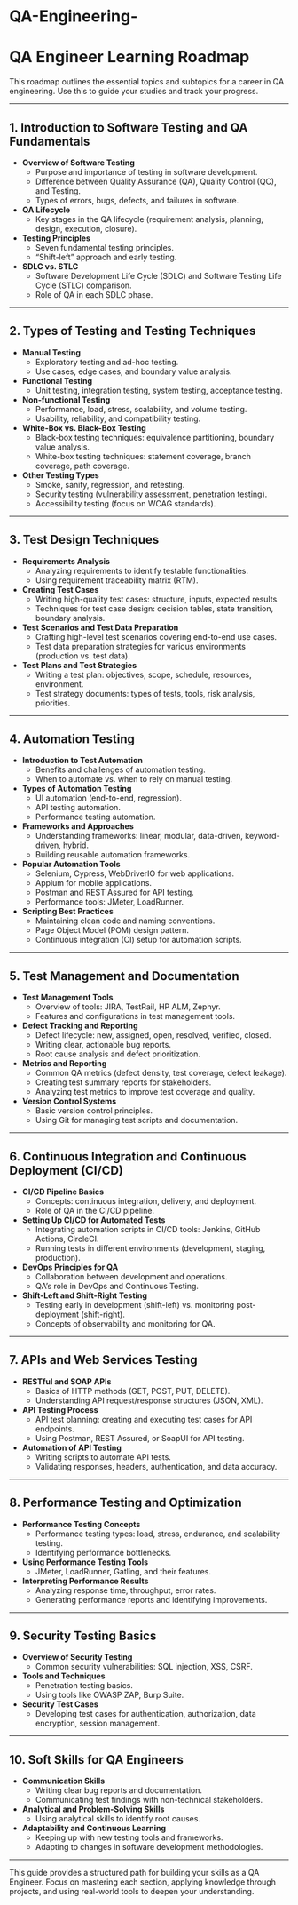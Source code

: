 # QA-Engineering-

# QA Engineer Learning Roadmap

This roadmap outlines the essential topics and subtopics for a career in QA engineering. Use this to guide your studies and track your progress.

---

## 1. Introduction to Software Testing and QA Fundamentals
   - **Overview of Software Testing**  
     - Purpose and importance of testing in software development.
     - Difference between Quality Assurance (QA), Quality Control (QC), and Testing.
     - Types of errors, bugs, defects, and failures in software.
   - **QA Lifecycle**  
     - Key stages in the QA lifecycle (requirement analysis, planning, design, execution, closure).
   - **Testing Principles**  
     - Seven fundamental testing principles.
     - “Shift-left” approach and early testing.
   - **SDLC vs. STLC**  
     - Software Development Life Cycle (SDLC) and Software Testing Life Cycle (STLC) comparison.
     - Role of QA in each SDLC phase.

---

## 2. Types of Testing and Testing Techniques
   - **Manual Testing**
     - Exploratory testing and ad-hoc testing.
     - Use cases, edge cases, and boundary value analysis.
   - **Functional Testing**
     - Unit testing, integration testing, system testing, acceptance testing.
   - **Non-functional Testing**
     - Performance, load, stress, scalability, and volume testing.
     - Usability, reliability, and compatibility testing.
   - **White-Box vs. Black-Box Testing**
     - Black-box testing techniques: equivalence partitioning, boundary value analysis.
     - White-box testing techniques: statement coverage, branch coverage, path coverage.
   - **Other Testing Types**
     - Smoke, sanity, regression, and retesting.
     - Security testing (vulnerability assessment, penetration testing).
     - Accessibility testing (focus on WCAG standards).

---

## 3. Test Design Techniques
   - **Requirements Analysis**
     - Analyzing requirements to identify testable functionalities.
     - Using requirement traceability matrix (RTM).
   - **Creating Test Cases**
     - Writing high-quality test cases: structure, inputs, expected results.
     - Techniques for test case design: decision tables, state transition, boundary analysis.
   - **Test Scenarios and Test Data Preparation**
     - Crafting high-level test scenarios covering end-to-end use cases.
     - Test data preparation strategies for various environments (production vs. test data).
   - **Test Plans and Test Strategies**
     - Writing a test plan: objectives, scope, schedule, resources, environment.
     - Test strategy documents: types of tests, tools, risk analysis, priorities.

---

## 4. Automation Testing
   - **Introduction to Test Automation**
     - Benefits and challenges of automation testing.
     - When to automate vs. when to rely on manual testing.
   - **Types of Automation Testing**
     - UI automation (end-to-end, regression).
     - API testing automation.
     - Performance testing automation.
   - **Frameworks and Approaches**
     - Understanding frameworks: linear, modular, data-driven, keyword-driven, hybrid.
     - Building reusable automation frameworks.
   - **Popular Automation Tools**
     - Selenium, Cypress, WebDriverIO for web applications.
     - Appium for mobile applications.
     - Postman and REST Assured for API testing.
     - Performance tools: JMeter, LoadRunner.
   - **Scripting Best Practices**
     - Maintaining clean code and naming conventions.
     - Page Object Model (POM) design pattern.
     - Continuous integration (CI) setup for automation scripts.

---

## 5. Test Management and Documentation
   - **Test Management Tools**
     - Overview of tools: JIRA, TestRail, HP ALM, Zephyr.
     - Features and configurations in test management tools.
   - **Defect Tracking and Reporting**
     - Defect lifecycle: new, assigned, open, resolved, verified, closed.
     - Writing clear, actionable bug reports.
     - Root cause analysis and defect prioritization.
   - **Metrics and Reporting**
     - Common QA metrics (defect density, test coverage, defect leakage).
     - Creating test summary reports for stakeholders.
     - Analyzing test metrics to improve test coverage and quality.
   - **Version Control Systems**
     - Basic version control principles.
     - Using Git for managing test scripts and documentation.

---

## 6. Continuous Integration and Continuous Deployment (CI/CD)
   - **CI/CD Pipeline Basics**
     - Concepts: continuous integration, delivery, and deployment.
     - Role of QA in the CI/CD pipeline.
   - **Setting Up CI/CD for Automated Tests**
     - Integrating automation scripts in CI/CD tools: Jenkins, GitHub Actions, CircleCI.
     - Running tests in different environments (development, staging, production).
   - **DevOps Principles for QA**
     - Collaboration between development and operations.
     - QA’s role in DevOps and Continuous Testing.
   - **Shift-Left and Shift-Right Testing**
     - Testing early in development (shift-left) vs. monitoring post-deployment (shift-right).
     - Concepts of observability and monitoring for QA.

---

## 7. APIs and Web Services Testing
   - **RESTful and SOAP APIs**
     - Basics of HTTP methods (GET, POST, PUT, DELETE).
     - Understanding API request/response structures (JSON, XML).
   - **API Testing Process**
     - API test planning: creating and executing test cases for API endpoints.
     - Using Postman, REST Assured, or SoapUI for API testing.
   - **Automation of API Testing**
     - Writing scripts to automate API tests.
     - Validating responses, headers, authentication, and data accuracy.

---

## 8. Performance Testing and Optimization
   - **Performance Testing Concepts**
     - Performance testing types: load, stress, endurance, and scalability testing.
     - Identifying performance bottlenecks.
   - **Using Performance Testing Tools**
     - JMeter, LoadRunner, Gatling, and their features.
   - **Interpreting Performance Results**
     - Analyzing response time, throughput, error rates.
     - Generating performance reports and identifying improvements.

---

## 9. Security Testing Basics
   - **Overview of Security Testing**
     - Common security vulnerabilities: SQL injection, XSS, CSRF.
   - **Tools and Techniques**
     - Penetration testing basics.
     - Using tools like OWASP ZAP, Burp Suite.
   - **Security Test Cases**
     - Developing test cases for authentication, authorization, data encryption, session management.

---

## 10. Soft Skills for QA Engineers
   - **Communication Skills**
     - Writing clear bug reports and documentation.
     - Communicating test findings with non-technical stakeholders.
   - **Analytical and Problem-Solving Skills**
     - Using analytical skills to identify root causes.
   - **Adaptability and Continuous Learning**
     - Keeping up with new testing tools and frameworks.
     - Adapting to changes in software development methodologies.

---

This guide provides a structured path for building your skills as a QA Engineer. Focus on mastering each section, applying knowledge through projects, and using real-world tools to deepen your understanding.

